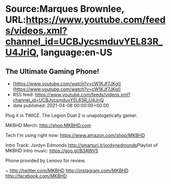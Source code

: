# Source:Marques Brownlee, URL:https://www.youtube.com/feeds/videos.xml?channel_id=UCBJycsmduvYEL83R_U4JriQ, language:en-US

## The Ultimate Gaming Phone!
 - [https://www.youtube.com/watch?v=cW1KJf7JKgI](https://www.youtube.com/watch?v=cW1KJf7JKgI)
 - RSS feed: https://www.youtube.com/feeds/videos.xml?channel_id=UCBJycsmduvYEL83R_U4JriQ
 - date published: 2021-04-08 00:00:00+00:00

Plug it in TWICE. The Legion Duel 2 is unapologetically gamer.

MKBHD Merch: http://shop.MKBHD.com

Tech I'm using right now: https://www.amazon.com/shop/MKBHD

Intro Track: Jordyn Edmonds http://smarturl.it/jordynedmonds​
Playlist of MKBHD Intro music: https://goo.gl/B3AWV5

Phone provided by Lenovo for review.

~
http://twitter.com/MKBHD
http://instagram.com/MKBHD
http://facebook.com/MKBHD

